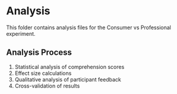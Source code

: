# Analysis

This folder contains analysis files for the Consumer vs Professional experiment.

## Analysis Process
1. Statistical analysis of comprehension scores
2. Effect size calculations
3. Qualitative analysis of participant feedback
4. Cross-validation of results